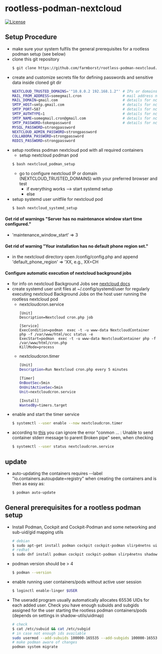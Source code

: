 # rootless-podman-nextcloud
[![License][license]](LICENSE)

## Setup Procedure
 * make sure your system fulfils the general prerequisites for a rootless podman setup (see below)
 * clone this git repository
    ```bash
    $ git clone https://github.com/farmborst/rootless-podman-nextcloud.git
    ```
 * create and customize secrets file for defining passwords and sensitive data inside cloned git dir
    ```bash
    NEXTCLOUD_TRUSTED_DOMAINS='"10.8.0.2 192.168.1.2"' # IPs or domains you will be using to access nc
    MAIL_FROM_ADDRESS=somegmail.cron                   # mail address nc will use to inform you about stuff
    MAIL_DOMAIN=gmail.com                              # details for nc to send mails (example using gmail)
    SMTP_HOST=smtp.gmail.com                           # details for nc to send mails (example using gmail)
    SMTP_PORT=587                                      # details for nc to send mails (example using gmail)
    SMTP_AUTHTYPE=1                                    # details for nc to send mails (example using gmail)
    SMTP_NAME=somegmail.cron@gmail.com                 # details for nc to send mails (example using gmail)
    SMTP_PASSWORD=tokenpassword                        # details for nc to send mails (example using gmail)
    MYSQL_PASSWORD=strongpassword
    NEXTCLOUD_ADMIN_PASSWORD=strongpassword
    COLLABORA_PASSWORD=strongpassword
    REDIS_PASSWORD=strongpassword
    ```
* setup rootless podman nextcloud pod with all required containers
    * setup nextcloud podman pod
    ```bash
    $ bash nextcloud_podman_setup
    ```
    * go to configure nextcloud IP or domain (NEXTCLOUD_TRUSTED_DOMAINS) with your preferred browser and test
        * if everything works --> start systemd setup
        * else 
* setup systemd user unitfile for nextcloud pod
    ```bash
    $ bash nextcloud_systemd_setup
    ```

#### Get rid of warnings "Server has no maintenance window start time configured."
 * 'maintenance_window_start' => 3
 
#### Get rid of warning "Your installation has no default phone region set."
 * in the nextcloud directory open /config/config.php and append 'default_phone_region' => 'XX, e.g., XX=CH

#### Configure automatic execution of nextcloud background jobs
* for info on nextcloud Background Jobs see [nextcloud docs](https://docs.nextcloud.com/server/28/admin_manual/configuration_server/background_jobs_configuration.html)
* create systemd user unit files at ~/.config/systemd/user for regularly executing nextcloud Background Jobs on the host user running the rootless nextcloud pod
  * nextcloudcron.service
    ```systemd
    [Unit]
    Description=Nextcloud cron.php job

    [Service]
    ExecCondition=podman  exec -t -u www-data NextcloudContainer php -f /var/www/html/occ status -e
    ExecStart=podman  exec -t -u www-data NextcloudContainer php -f /var/www/html/cron.php
    KillMode=process
    ```
  * nextcloudcron.timer
    ```bash
    [Unit]
    Description=Run Nextcloud cron.php every 5 minutes

    [Timer]
    OnBootSec=5min
    OnUnitActiveSec=5min
    Unit=nextcloudcron.service

    [Install]
    WantedBy=timers.target
    ```
* enable and start the timer service
    ```bash
    $ systemctl --user enable --now nextcloudcron.timer
    ```
* according to [this](https://github.com/containers/podman/discussions/19426) you can ignore the error "conmon ... <error>: Unable to send container stderr message to parent Broken pipe" seen, when checking 
    ```bash
    $ systemctl --user status nextcloudcron.service
    ```

## update
* auto-updating the containers requires --label "io.containers.autoupdate=registry" when creating the containers and is then as easy as:
    ```bash
    $ podman auto-update
    ```

## General prerequisites for a rootless podman setup
* Install Podman, Cockpit and Cockpit-Podman and some networking and sub-uid/gid mapping utils
    ```bash
    # debian
    $ sudo apt-get install podman cockpit cockpit-podman slirp4netns uidmap
    # redhat
    $ sudo dnf install podman cockpit cockpit-podman slirp4netns shadow-utils
    ```
* podman version should be > 4
    ```bash
    $ podman --version
    ```
* enable running user containers/pods without active user session
    ```bash
    $ loginctl enable-linger $USER
    ```
* The useradd program usually automatically allocates 65536 UIDs for each added user. Check you have enough subuids and subgids assigned for the user starting the rootless podman containers/pods (depends on settings in shadow-utils/uidmap)
    ```bash
    # check
    $ cat /etc/subuid && cat /etc/subgid
    # in case not enough ids available
    sudo usermod --add-subuids 100000-165535 --add-subgids 100000-165535 $USER
    # make podman aware of changes
    podman system migrate
    ```

[license]: https://img.shields.io/badge/Lincense-GPL--3.0_license-orange